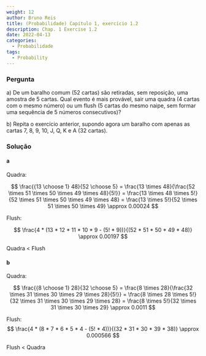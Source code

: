 ```yaml
---
weight: 12
author: Bruno Reis
title: (Probabilidade) Capítulo 1, exercício 1.2
description: Chap. 1 Exercise 1.2
date: 2022-04-13
categories:
  - Probabilidade
tags:
  - Probability
---
```

### Pergunta
a) De um baralho comum (52 cartas) são retiradas, sem reposição, uma amostra de 5 cartas. Qual evento é mais provável, sair uma quadra (4 cartas com o mesmo número) ou um flush (5 cartas do mesmo naipe, sem formar uma sequência de 5 números consecutivos)?

b) Repita o exercício anterior, supondo agora um baralho com apenas as cartas 7, 8, 9, 10, J, Q, K e A (32 cartas).

### Solução

#### a

Quadra:

$$
\frac{{13 \choose 1} 48}{52 \choose 5} = 
\frac{13 \times 48}{\frac{52 \times 51 \times 50 \times 49 \times 48}{5!}} =
\frac{13 \times 48 \times 5!}{52 \times 51 \times 50 \times 49 \times 48} =
\frac{13 \times 5!}{52 \times 51 \times 50 \times 49} \approx 0.00024
$$

Flush:

$$
\frac{4 * (13 * 12 * 11 * 10 * 9 - (5! * 9))}{(52 * 51 * 50 * 49 * 48)}
\approx 0.00197
$$

Quadra < Flush

#### b

Quadra:

$$
\frac{{8 \choose 1} 28}{32 \choose 5} = 
\frac{8 \times 28}{\frac{32 \times 31 \times 30 \times 29 \times 28}{5!}} =
\frac{8 \times 28 \times 5!}{32 \times 31 \times 30 \times 29 \times 28} =
\frac{8 \times 5!}{32 \times 31 \times 30 \times 29} \approx 0.0011
$$

Flush:
$$
\frac{4 * (8 * 7 * 6 * 5 * 4 - (5! * 4))}{(32 * 31 * 30 * 39 * 38)}
\approx 0.000566
$$

Flush < Quadra
